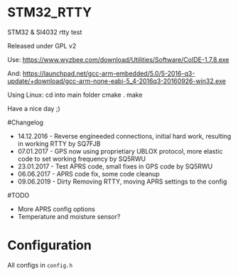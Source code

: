# STM32_RTTY
STM32 &amp; SI4032 rtty test

Released under GPL v2

Use:
https://www.wyzbee.com/download/Utilities/Software/CoIDE-1.7.8.exe

And:
https://launchpad.net/gcc-arm-embedded/5.0/5-2016-q3-update/+download/gcc-arm-none-eabi-5_4-2016q3-20160926-win32.exe

Using Linux:
cd into main folder
cmake .
make

Have a nice day ;)

#Changelog
 * 14.12.2016 - Reverse engineeded connections, initial hard work, resulting in working RTTY by SQ7FJB
 * 07.01.2017 - GPS now using proprietiary UBLOX protocol, more elastic code to set working frequency by SQ5RWU
 * 23.01.2017 - Test APRS code, small fixes in GPS code by SQ5RWU
 * 06.06.2017 - APRS code fix, some code cleanup
 * 09.06.2019 - Dirty Removing RTTY, moving APRS settings to the config


#TODO
 * More APRS config options
 * Temperature and moisture sensor?

# Configuration
All configs in ```config.h```
